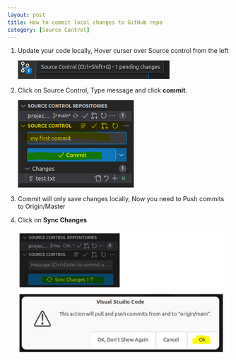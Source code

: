 ```yaml
---
layout: post
title: How to commit local changes to GitHub repo
category: [Source Control]
---
```


1. Update your code locally, Hover curser over Source control from the left

    ![commit-1](/assets/images/vscode-github/commit-1.png)

2. Click on Source Control, Type message and click **commit**.

    ![commit-2](/assets/images/vscode-github/commit-2.png)

3. Commit will only save changes locally, Now you need to Push commits to Origin/Master

4. Click on **Sync Changes**

    ![commit-3](/assets/images/vscode-github/commit-3.JPG)
